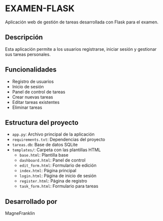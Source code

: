 # EXAMEN-FLASK

Aplicación web de gestión de tareas desarrollada con Flask para el examen.

## Descripción

Esta aplicación permite a los usuarios registrarse, iniciar sesión y gestionar sus tareas personales.

## Funcionalidades

- Registro de usuarios
- Inicio de sesión
- Panel de control de tareas
- Crear nuevas tareas
- Editar tareas existentes
- Eliminar tareas



## Estructura del proyecto

- `app.py`: Archivo principal de la aplicación
- `requirements.txt`: Dependencias del proyecto
- `tareas.db`: Base de datos SQLite
- `templates/`: Carpeta con las plantillas HTML
  - `base.html`: Plantilla base
  - `dashboard.html`: Panel de control
  - `edit_form.html`: Formulario de edición
  - `index.html`: Página principal
  - `login.html`: Página de inicio de sesión
  - `register.html`: Página de registro
  - `task_form.html`: Formulario para tareas

## Desarrollado por

MagneFranklin
